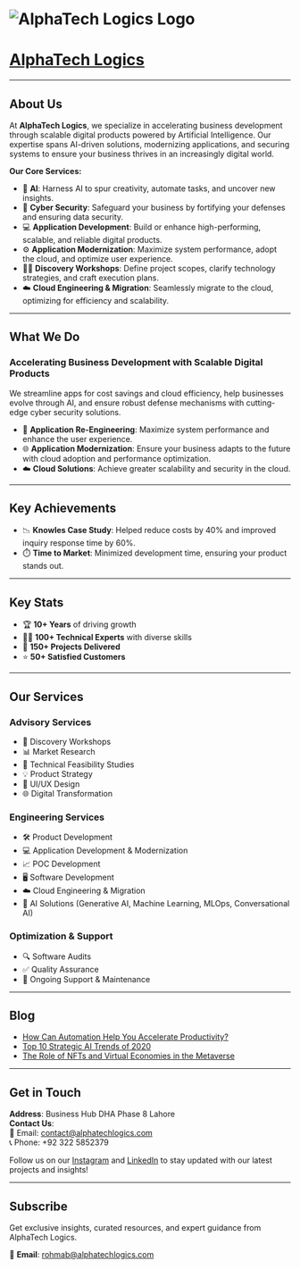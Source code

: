 # ![AlphaTech Logics Logo](https://alphatechlogics.com/wp-content/uploads/2024/10/black_without_tagline.png)

# [AlphaTech Logics](https://alphatechlogics.com/)

---

## About Us

At **AlphaTech Logics**, we specialize in accelerating business development through scalable digital products powered by Artificial Intelligence. Our expertise spans AI-driven solutions, modernizing applications, and securing systems to ensure your business thrives in an increasingly digital world.

**Our Core Services:**

- 🤖 **AI**: Harness AI to spur creativity, automate tasks, and uncover new insights.
- 🔐 **Cyber Security**: Safeguard your business by fortifying your defenses and ensuring data security.
- 💻 **Application Development**: Build or enhance high-performing, scalable, and reliable digital products.
- ⚙️ **Application Modernization**: Maximize system performance, adopt the cloud, and optimize user experience.
- 🧑‍💻 **Discovery Workshops**: Define project scopes, clarify technology strategies, and craft execution plans.
- ☁️ **Cloud Engineering & Migration**: Seamlessly migrate to the cloud, optimizing for efficiency and scalability.

---

## What We Do

### **Accelerating Business Development with Scalable Digital Products**

We streamline apps for cost savings and cloud efficiency, help businesses evolve through AI, and ensure robust defense mechanisms with cutting-edge cyber security solutions.

- 🔧 **Application Re-Engineering**: Maximize system performance and enhance the user experience.
- 🌐 **Application Modernization**: Ensure your business adapts to the future with cloud adoption and performance optimization.
- ☁️ **Cloud Solutions**: Achieve greater scalability and security in the cloud.

---

## Key Achievements

- 📉 **Knowles Case Study**: Helped reduce costs by 40% and improved inquiry response time by 60%.
- ⏱️ **Time to Market**: Minimized development time, ensuring your product stands out.

---

## Key Stats

- 🏆 **10+ Years** of driving growth
- 👨‍💻 **100+ Technical Experts** with diverse skills
- 🚀 **150+ Projects Delivered**
- ⭐ **50+ Satisfied Customers**

---

## Our Services

### **Advisory Services**
- 📝 Discovery Workshops
- 📊 Market Research
- 📑 Technical Feasibility Studies
- 💡 Product Strategy
- 🎨 UI/UX Design
- 🌐 Digital Transformation

### **Engineering Services**
- 🛠️ Product Development
- 💻 Application Development & Modernization
- 📈 POC Development
- 🖥️ Software Development
- ☁️ Cloud Engineering & Migration
- 🤖 AI Solutions (Generative AI, Machine Learning, MLOps, Conversational AI)

### **Optimization & Support**
- 🔍 Software Audits
- ✅ Quality Assurance
- 🔄 Ongoing Support & Maintenance

---

## Blog

- [How Can Automation Help You Accelerate Productivity?](https://alphatechlogics.com/how-can-automation-help-you-accelerate-productivity/)
- [Top 10 Strategic AI Trends of 2020](https://alphatechlogics.com/top-10-strategic-ai-trends-of-2020/)
- [The Role of NFTs and Virtual Economies in the Metaverse](https://alphatechlogics.com/the-role-of-nfts-and-virtual-economies-in-the-metaverse/)

---

## Get in Touch

**Address**: Business Hub DHA Phase 8 Lahore  
**Contact Us**:  
📧 Email: [contact@alphatechlogics.com](mailto:rohmab@alphatechlogics.com)  
📞 Phone: +92 322 5852379

Follow us on our [Instagram](https://www.instagram.com/alphatech_logics/) and [LinkedIn](https://www.linkedin.com/company/alphatechlogics/posts/?feedView=all) to stay updated with our latest projects and insights!

---

## Subscribe

Get exclusive insights, curated resources, and expert guidance from AlphaTech Logics.

📧 **Email**: rohmab@alphatechlogics.com
